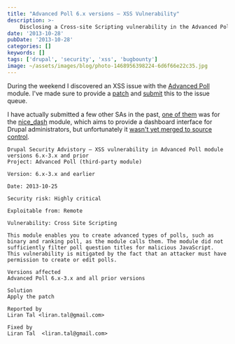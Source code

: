 ```yaml
---
title: "Advanced Poll 6.x versions – XSS Vulnerability"
description: >-
    Disclosing a Cross-site Scripting vulnerability in the Advanced Poll module for Drupal.
date: '2013-10-28'
pubDate: '2013-10-28'
categories: []
keywords: []
tags: ['drupal', 'security', 'xss', 'bugbounty']
image: ~/assets/images/blog/photo-1468956398224-6d6f66e22c35.jpg
---
```


During the weekend I discovered an XSS issue with the  [Advanced Poll](https://web.archive.org/web/20140625152255/https://drupal.org/project/advpoll)  module. I've made sure to provide a [patch](https://web.archive.org/web/20140625152255/https://drupal.org/files/advanced_poll-xss_issue-2121459-1.patch) and [submit](https://web.archive.org/web/20140625152255/https://drupal.org/node/2121459#comment-8004705)  this to the issue queue.

I have actually submitted a few other SAs in the past, [one of them](https://web.archive.org/web/20140625152255/http://security.drupal.org/node/75123) was for the [nice_dash](https://web.archive.org/web/20140625152255/http://drupal.org/project/nice_dash)  module, which aims to provide a dashboard interface for Drupal administrators, but unfortunately it [wasn't yet merged to source control](https://web.archive.org/web/20140625152255/https://drupal.org/node/1650720).

```
Drupal Security Advistory – XSS vulnerability in Advanced Poll module versions 6.x-3.x and prior
Project: Advanced Poll (third-party module)

Version: 6.x-3.x and earlier

Date: 2013-10-25

Security risk: Highly critical

Exploitable from: Remote

Vulnerability: Cross Site Scripting 

This module enables you to create advanced types of polls, such as binary and ranking poll, as the module calls them. The module did not sufficiently filter poll question titles for malicious JavaScript. This vulnerability is mitigated by the fact that an attacker must have permission to create or edit polls.

Versions affected
Advanced Poll 6.x-3.x and all prior versions

Solution
Apply the patch

Reported by
Liran Tal <liran.tal@gmail.com>

Fixed by
Liran Tal  <liran.tal@gmail.com>
```